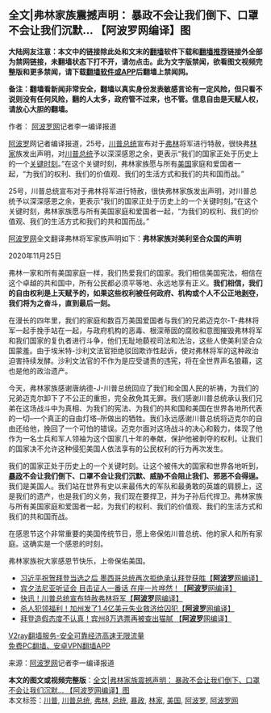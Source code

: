  <h2>全文|弗林家族震撼声明： 暴政不会让我们倒下、口罩不会让我们沉默... 【阿波罗网编译】图</h2> <p class="notice"><b>大陆网友注意：本文中的链接除此处和文末的<a href="https://github.com/bannedbook/fanqiang" >翻墙</a>软件下载和<a href="https://github.com/killgcd/justmysocks/blob/master/README.md">翻墙推荐</a>链接外全部为禁网链接，未翻墙状态下打不开，请勿点击。此为文字版禁闻，欲看图文视频完整版和更多禁闻，请下载<a href="https://github.com/bannedbook/fanqiang">翻墙软件或APP</a>后翻墙上禁闻网。</p><p>备注：翻墙看新闻非常安全，翻墙以真实身份发表敏感言论有一定风险，但只看不说则没有任何风险，翻的人太多，政府管不过来，也不管。信息自由是天赋人权，请放心大胆的翻墙。</b></p>  <div class="entry"> <p>作者： <span class='wp_keywordlink_affiliate'><a href="https://www.aboluowang.com/" title="阿波罗网" target="_blank">阿波罗网</a></span>记者李一编译报道</p> <p id="summary"><a href="https://www.bannedbook.org/bnews/tag/%E9%98%BF%E6%B3%A2%E7%BD%97/" class="st_tag internal_tag" rel="tag" title="标签 阿波罗 下的日志">阿波罗</a>网记者编译报道，25号，<a href="https://www.bannedbook.org/bnews/tag/%e5%b7%9d%e6%99%ae/" class="st_tag internal_tag" rel="tag" title="标签 川普 下的日志">川普</a><a href="https://www.bannedbook.org/bnews/tag/%e6%80%bb%e7%bb%9f/" class="st_tag internal_tag" rel="tag" title="标签 总统 下的日志">总统</a>宣布对于<a href="https://www.bannedbook.org/bnews/tag/%e5%bc%97%e6%9e%97/" class="st_tag internal_tag" rel="tag" title="标签 弗林 下的日志">弗林</a>将军进行特赦，很快弗<a href="https://www.bannedbook.org/bnews/tag/%E6%9E%97%E5%AE%B6/" class="st_tag internal_tag" rel="tag" title="标签 林家 下的日志">林家</a>族发出声明，对<a href="https://www.bannedbook.org/bnews/tag/%E5%B7%9D%E6%99%AE%E6%80%BB%E7%BB%9F/" class="st_tag internal_tag" rel="tag" title="标签 川普总统 下的日志">川普总统</a>予以深深感恩之余，更表示“我们的国家正处于历史上的一个<span class='wp_keywordlink'><a href="https://www.bannedbook.org/forum2/topic151.html" title="关键时刻：李鹏日记" target="_blank">关键时刻</a></span>。”在这个关键时刻，弗林家族愿与所有<a href="https://www.bannedbook.org/bnews/tag/%e7%be%8e%e5%9b%bd/" class="st_tag internal_tag" rel="tag" title="标签 美国 下的日志">美国</a>家庭和爱国者一起，“为我们的权利、我们的价值观、我们的生活方式和我们的共和国而战。”</p> <p>25号，川普总统宣布对于弗林将军进行特赦，很快弗林家族发出声明，对川普总统予以深深感恩之余，更表示“我们的国家正处于历史上的一个关键时刻。”在这个关键时刻，弗林家族愿与所有美国家庭和爱国者一起，“为我们的权利、我们的价值观、我们的生活方式和我们的共和国而战。”</p>  <p><a href="https://www.bannedbook.org/bnews/tag/%e9%98%bf%e6%b3%a2%e7%bd%97%e7%bd%91/" class="st_tag internal_tag" rel="tag" title="标签 阿波罗网 下的日志">阿波罗网</a>全文翻译弗林将军家族声明如下：<strong>弗林家族对美利坚合众国的声明</strong></p> <p>2020年11月25日</p> <p>弗林一家和所有美国家庭一样，我们热爱我们的国家。我们相信美国宪法，相信在这个卓越的共和国中，所有公民都必须平等地、永远地享有正义。<strong>我们相信，我们的自由权利是上天赋予的，如果这些权利被任何政府、机构或个人不公正地<span class='wp_keywordlink'><a href="https://www.bannedbook.org/forum2/topic21.html" title="《剥夺》 黄建民 著" target="_blank">剥夺</a></span>，我们将为之奋斗，直到最后一刻。</strong></p>  <p>在漫长的四年里，我们的家庭和数百万美国爱国者与我们的兄弟迈克尔-T-弗林将军一起手挽手站在一起，与政府机构的恶毒、根深蒂固的腐败和意图摧毁弗林将军和我们国家的复仇者进行斗争，他们无耻地藐视司法和法治，这些人使美利坚合众国蒙羞。由于埃米特-沙利文法官拒绝驳回欺诈性起诉，使对弗林将军的这种政治迫害持续发酵。沙利文法官的不作为是应受谴责的违宪，将在全世界声名狼藉，这也是他的政治遗产。</p> <p>今天，弗林家族感谢唐纳德-J-川普总统回应了我们和全国人民的祈祷，为我们的兄弟迈克尔卸下了不公正的重担，完全赦免其无罪。我们感谢川普总统承认我们兄弟在这场战斗中为真相、为我们的宪法、为我们的共和国和美国在世界各地所代表的一切&#8211;一个真正的自由灯塔&#8211;所做出的牺牲。我们永远感谢川普总统将迈克尔的自由还给他，挽回了一个可怕的错误。迈克尔面对这场战斗的决心和毅力，体现了他作为一名士兵和军人领袖为这个国家几十年的奉献，保护他被剥夺的权利。让我们的国家决不允许这种侵犯美国人依法享有的公民权利的行为再次发生。</p> <p>我们的国家正处于历史上的一个关键时刻。让这个被伟大的国家和世界各地听到，<strong><span class='wp_keywordlink'><a href="https://www.bannedbook.org/forum11/topic276.html" title="禁片：评中国共产党的暴政" target="_blank">暴政</a></span>不会让我们倒下、口罩不会让我们沉默、威胁不会阻止我们、邪恶不会得逞。</strong>我们是美国人。我们站在世界有史以来最伟大的军队和最勇敢的英雄的肩膀上，这是我们的遗产，也是我们的义务，我们现在要捍卫，并为子孙后代捍卫。弗林家族与所有美国家庭和爱国者一起，为我们的权利、我们的价值观、我们的生活方式和我们的共和国而战。</p>  <p>在感恩节这个非常重要的美国传统节日，愿上帝保佑川普总统、他的家人和所有家庭。这确实是一个感恩的时刻。</p> <p>弗林家族祝大家感恩节快乐，上帝保佑美国。</p> <ul class='op-related-articles' title='相关阅读'> <li><a href='https://www.bannedbook.org/bnews/cnnews/20201126/1437358.html' target='_blank'>习近平祝贺拜登当选之后 墨西哥总统再次拒绝承认拜登获胜【<b>阿波罗</b>网编译】</a></li> <li><a href='https://www.bannedbook.org/bnews/topimagenews/20201126/1437290.html' target='_blank'>宾夕法尼亚听证会 目击证人一番话 在座一片哗然！【<b>阿波罗</b>网编译】</a></li> <li><a href='https://www.bannedbook.org/bnews/topimagenews/20201126/1437210.html' target='_blank'>快讯！川普总统宣布特赦弗林将军【<b>阿波罗</b>网编译】</a></li> <li><a href='https://www.bannedbook.org/bnews/cnnews/20201126/1437097.html' target='_blank'>杀人犯领福利！加州发了1.4亿美元失业救济给囚犯【<b>阿波罗</b>网编译】</a></li> <li><a href='https://www.bannedbook.org/bnews/cnnews/20201125/1436837.html' target='_blank'>拜登造假态度不认真！宾州8万选票再被查出猫腻 【<b>阿波罗</b>网编译】</a></li> </ul> <p class="texttj"> <a href="https://www.bannedbook.org/forum23/topic22702.html" target="_blank">V2ray翻墙服务-安全可靠经济高速无限流量</a><br/> <a href="https://github.com/bannedbook/fanqiang/wiki/%E7%A6%81%E9%97%BB%E7%BD%91%E5%AE%89%E5%8D%93%E7%BF%BB%E5%A2%99%E6%96%B0%E9%97%BBAPP" target="_blank">免费PC翻墙、安卓VPN翻墙APP</a></p><p> 来源：<a href="https://www.aboluowang.com/2020/1126/1527520.html" target="_blank">阿波罗网</a>记者李一编译报道 </p> <a name='sharetosocial'></a>       <div><b>本文的图文或视频完整版</b>：<a href='https://www.bannedbook.org/bnews/cnnews/20201126/1437449.html'>全文|弗林家族震撼声明： 暴政不会让我们倒下、口罩不会让我们沉默... 【阿波罗网编译】图</a></div>  </div><!--END ENTRY--> <div class="postfooter"> <div>本文标签：<a href="https://www.bannedbook.org/bnews/tag/%e5%b7%9d%e6%99%ae/" rel="tag">川普</a>, <a href="https://www.bannedbook.org/bnews/tag/%E5%B7%9D%E6%99%AE%E6%80%BB%E7%BB%9F/" rel="tag">川普总统</a>, <a href="https://www.bannedbook.org/bnews/tag/%e5%bc%97%e6%9e%97/" rel="tag">弗林</a>, <a href="https://www.bannedbook.org/bnews/tag/%e6%80%bb%e7%bb%9f/" rel="tag">总统</a>, <a href="https://www.bannedbook.org/bnews/tag/%E6%9A%B4%E6%94%BF/" rel="tag">暴政</a>, <a href="https://www.bannedbook.org/bnews/tag/%E6%9E%97%E5%AE%B6/" rel="tag">林家</a>, <a href="https://www.bannedbook.org/bnews/tag/%e7%be%8e%e5%9b%bd/" rel="tag">美国</a>, <a href="https://www.bannedbook.org/bnews/tag/%E9%98%BF%E6%B3%A2%E7%BD%97/" rel="tag">阿波罗</a>, <a href="https://www.bannedbook.org/bnews/tag/%e9%98%bf%e6%b3%a2%e7%bd%97%e7%bd%91/" rel="tag">阿波罗网</a></div>  </div><!--END POSTFOOTER--> 
